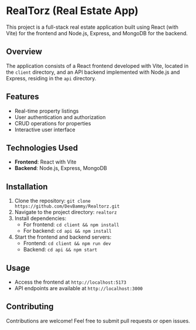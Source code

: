 # RealTorz (Real Estate App)

This project is a full-stack real estate application built using React (with Vite) for the frontend and Node.js,
Express, and MongoDB for the backend.

## Overview

The application consists of a React frontend developed with Vite, located in the `client` directory, and an API backend implemented with Node.js and Express, residing in the `api` directory.

## Features

- Real-time property listings
- User authentication and authorization
- CRUD operations for properties
- Interactive user interface

## Technologies Used

- **Frontend**: React with Vite
- **Backend**: Node.js, Express, MongoDB

## Installation

1. Clone the repository: `git clone https://github.com/DevBammy/Realtorz.git`
2. Navigate to the project directory: `realtorz`
3. Install dependencies:
   - For frontend: `cd client && npm install`
   - For backend: `cd api && npm install`
4. Start the frontend and backend servers:
   - Frontend: `cd client && npm run dev`
   - Backend: `cd api && npm start`

## Usage

- Access the frontend at `http://localhost:5173`
- API endpoints are available at `http://localhost:3000`

## Contributing

Contributions are welcome! Feel free to submit pull requests or open issues.
